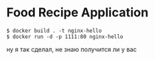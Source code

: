 # Food Recipe Application



```
$ docker build . -t nginx-hello
$ docker run -d -p 1111:80 nginx-hello
```
ну я так сделал, не знаю получится ли у вас
